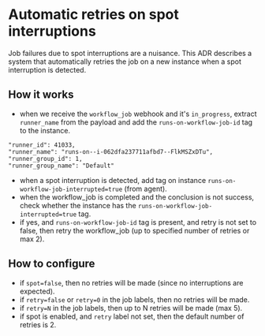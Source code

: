 # Automatic retries on spot interruptions

Job failures due to spot interruptions are a nuisance. This ADR describes a system that automatically retries the job on a new instance when a spot interruption is detected.

## How it works

- when we receive the `workflow_job` webhook and it's `in_progress`, extract `runner_name` from the payload and add the `runs-on-workflow-job-id` tag to the instance.

```
"runner_id": 41033,
"runner_name": "runs-on--i-062dfa237711afbd7--FlkMSZxDTu",
"runner_group_id": 1,
"runner_group_name": "Default"
```

- when a spot interruption is detected, add tag on instance `runs-on-workflow-job-interrupted=true` (from agent).
- when the workflow_job is completed and the conclusion is not success, check whether the instance has the `runs-on-workflow-job-interrupted=true` tag.
- if yes, and `runs-on-workflow-job-id` tag is present, and retry is not set to false, then retry the workflow_job (up to specified number of retries or max 2).

## How to configure

- if `spot=false`, then no retries will be made (since no interruptions are expected).
- if `retry=false` or `retry=0` in the job labels, then no retries will be made.
- if `retry=N` in the job labels, then up to N retries will be made (max 5).
- if spot is enabled, and `retry` label not set, then the default number of retries is 2.
